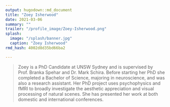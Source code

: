 ```yaml
---
output: hugodown::md_document
title: "Zoey Isherwood"
date: 2021-03-06
summary: ""
trailer: "/profile_image/Zoey-Isherwood.png"
splash:
  image: "/splash/banner.jpg"
  caption: "Zoey Isherwood"
rmd_hash: 4002d8d35bd66ba2

---
```


> Zoey is a PhD Candidate at UNSW Sydney and is supervised by Prof. Branka Spehar and Dr. Mark Schira. Before starting her PhD she completed a Bachelor of Science, majoring in neuroscience, and was also a research assistant. Her PhD project uses psychophysics and fMRI to broadly investigate the aesthetic appreciation and visual processing of natural scenes. She has presented her work at both domestic and international conferences.

